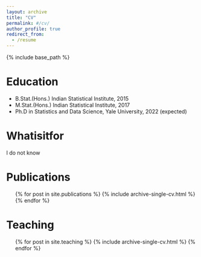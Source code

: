 ```yaml
---
layout: archive
title: "CV"
permalink: #/cv/
author_profile: true
redirect_from:
  - /resume
---
```


{% include base_path %}

Education
======
* B.Stat.(Hons.) Indian Statistical Institute, 2015
* M.Stat.(Hons.) Indian Statistical Institute, 2017
* Ph.D in Statistics and Data Science, Yale University, 2022 (expected)

Whatisitfor
==========
I do not know

Publications
======
  <ul>{% for post in site.publications %}
    {% include archive-single-cv.html %}
  {% endfor %}</ul>
  

Teaching
======
  <ul>{% for post in site.teaching %}
    {% include archive-single-cv.html %}
  {% endfor %}</ul>
  

